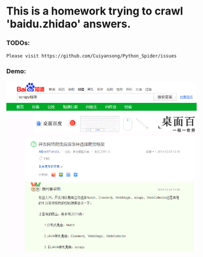 # This is a homework trying to crawl 'baidu.zhidao' answers.

### TODOs:
	Please visit https://github.com/Cuiyansong/Python_Spider/issues
	
### Demo:
![image](https://github.com/Cuiyansong/Python_Spider/raw/master/zhidao/images/scrapy_framework.png)